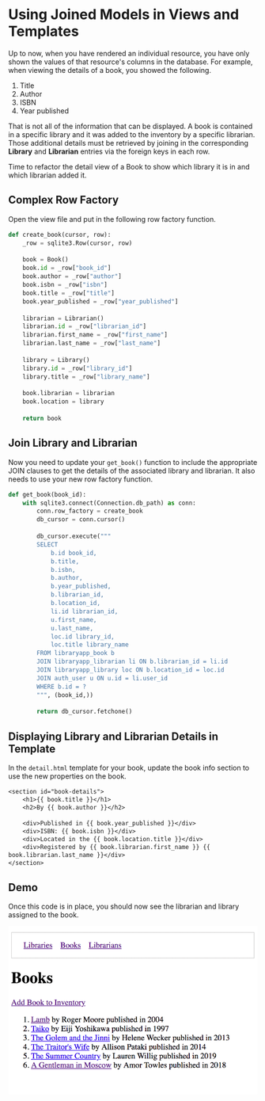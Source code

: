 # Using Joined Models in Views and Templates

Up to now, when you have rendered an individual resource, you have only shown the values of that resource's columns in the database. For example, when viewing the details of a book, you showed the following.

1. Title
1. Author
1. ISBN
1. Year published

That is not all of the information that can be displayed. A book is contained in a specific library and it was added to the inventory by a specific librarian. Those additional details must be retrieved by joining in the corresponding **Library** and **Librarian** entries via the foreign keys in each row.

Time to refactor the detail view of a Book to show which library it is in and which librarian added it.

## Complex Row Factory

Open the view file and put in the following row factory function.

```py
def create_book(cursor, row):
    _row = sqlite3.Row(cursor, row)

    book = Book()
    book.id = _row["book_id"]
    book.author = _row["author"]
    book.isbn = _row["isbn"]
    book.title = _row["title"]
    book.year_published = _row["year_published"]

    librarian = Librarian()
    librarian.id = _row["librarian_id"]
    librarian.first_name = _row["first_name"]
    librarian.last_name = _row["last_name"]

    library = Library()
    library.id = _row["library_id"]
    library.title = _row["library_name"]

    book.librarian = librarian
    book.location = library

    return book
```

## Join Library and Librarian

Now you need to update your `get_book()` function to include the appropriate JOIN clauses to get the details of the associated library and librarian. It also needs to use your new row factory function.

```py
def get_book(book_id):
    with sqlite3.connect(Connection.db_path) as conn:
        conn.row_factory = create_book
        db_cursor = conn.cursor()

        db_cursor.execute("""
        SELECT
            b.id book_id,
            b.title,
            b.isbn,
            b.author,
            b.year_published,
            b.librarian_id,
            b.location_id,
            li.id librarian_id,
            u.first_name,
            u.last_name,
            loc.id library_id,
            loc.title library_name
        FROM libraryapp_book b
        JOIN libraryapp_librarian li ON b.librarian_id = li.id
        JOIN libraryapp_library loc ON b.location_id = loc.id
        JOIN auth_user u ON u.id = li.user_id
        WHERE b.id = ?
        """, (book_id,))

        return db_cursor.fetchone()
```

## Displaying Library and Librarian Details in Template

In the `detail.html` template for your book, update the book info section to use the new properties on the book.

```jinja
<section id="book-details">
    <h1>{{ book.title }}</h1>
    <h2>By {{ book.author }}</h2>

    <div>Published in {{ book.year_published }}</div>
    <div>ISBN: {{ book.isbn }}</div>
    <div>Located in the {{ book.location.title }}</div>
    <div>Registered by {{ book.librarian.first_name }} {{ book.librarian.last_name }}</div>
</section>
```

## Demo

Once this code is in place, you should now see the librarian and library assigned to the book.

![animation showing details of several books with related data included](./images/books-with-related-data.gif)
